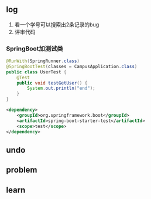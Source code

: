 ## log

1. 看一个学号可以搜索出2条记录的bug
2. 评审代码

### SpringBoot加测试类

```java
@RunWith(SpringRunner.class)
@SpringBootTest(classes = CampusApplication.class)
public class UserTest {
    @Test
    public void testGetUser() {
        System.out.println("end");
    }
}
```

```xml
<dependency>
    <groupId>org.springframework.boot</groupId>
    <artifactId>spring-boot-starter-test</artifactId>
    <scope>test</scope>
</dependency>
```



## undo

## problem

## learn

